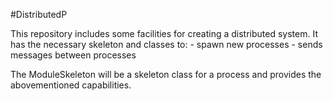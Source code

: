 #DistributedP

This repository includes some facilities for creating a distributed system.
It has the necessary skeleton and classes to:
	- spawn new processes 
	- sends messages between processes

The ModuleSkeleton will be a skeleton class for a process and provides the abovementioned capabilities.

